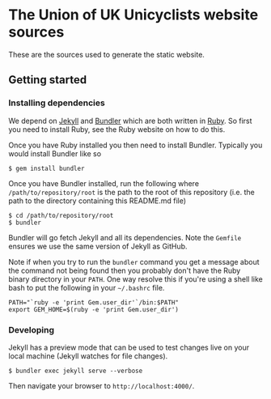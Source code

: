 # The Union of UK Unicyclists website sources

These are the sources used to generate the static website.

## Getting started

### Installing dependencies

We depend on [Jekyll](http://jekyllrb.com/) and [Bundler](http://bundler.io/)
which are both written in [Ruby](https://www.ruby-lang.org/).  So first you
need to install Ruby, see the Ruby website on how to do this.

Once you have Ruby installed you then need to install Bundler.  Typically you
would install Bundler like so

```
$ gem install bundler
```

Once you have Bundler installed, run the following where
``/path/to/repository/root`` is the path to the root of this repository (i.e.
the path to the directory containing this README.md file)

```
$ cd /path/to/repository/root
$ bundler
```

Bundler will go fetch Jekyll and all its dependencies. Note the ``Gemfile``
ensures we use the same version of Jekyll as GitHub.

Note if when you try to run the ``bundler`` command you get a message about the
command not being found then you probably don't have the Ruby binary directory
in your ``PATH``. One way resolve this if you're using a shell like bash to put
the following in your ``~/.bashrc`` file.

```
PATH="`ruby -e 'print Gem.user_dir'`/bin:$PATH"
export GEM_HOME=$(ruby -e 'print Gem.user_dir')
```

### Developing

Jekyll has a preview mode that can be used to test
changes live on your local machine (Jekyll watches for file changes).

```
$ bundler exec jekyll serve --verbose
```

Then navigate your browser to ``http://localhost:4000/``.

